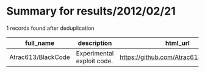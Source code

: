 
# Summary for results/2012/02/21
    
1 records found after deduplication

| full_name | description | html_url | matched_list | matched_count | pushed_at | size | stargazers_count | language | forks_count |
|--------------------|----------------------------|---------------------------------------|----------------|-----------------|---------------------------|--------|--------------------|------------|---------------|
| Atrac613/BlackCode | Experimental exploit code. | https://github.com/Atrac613/BlackCode | ['exploit'] | 1 | 2012-02-21 14:31:41+00:00 | 96 | 3 | C | 0 |
